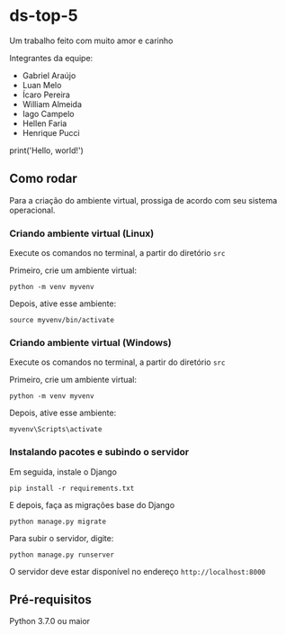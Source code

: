 # ds-top-5
Um trabalho feito com muito amor e carinho

Integrantes da equipe:
- Gabriel Araújo
- Luan Melo
- Ícaro Pereira
- William Almeida
- Iago Campelo
- Hellen Faria
- Henrique Pucci

print('Hello, world!')


## Como rodar 

Para a criação do ambiente virtual, prossiga de acordo com seu
sistema operacional.

### Criando ambiente virtual (Linux)
Execute os comandos no terminal, a partir do diretório `src`

Primeiro, crie um ambiente virtual:

`python -m venv myvenv` 

Depois, ative esse ambiente:

`source myvenv/bin/activate`


### Criando ambiente virtual (Windows)

Execute os comandos no terminal, a partir do diretório `src`

Primeiro, crie um ambiente virtual:

`python -m venv myvenv` 

Depois, ative esse ambiente:

`myvenv\Scripts\activate`


### Instalando pacotes e subindo o servidor

Em seguida, instale o Django 

`pip install -r requirements.txt`

E depois, faça as migrações base do Django

`python manage.py migrate`

Para subir o servidor, digite:

`python manage.py runserver`


O servidor deve estar disponível no endereço `http://localhost:8000`


## Pré-requisitos

Python 3.7.0 ou maior
